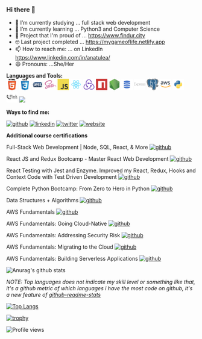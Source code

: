 ### Hi there 👋

- 🔭 I’m currently studying ... full stack web development
- 🌱 I’m currently learning ... Python3 and Computer Science
- 🤩 Project that I'm proud of ...  https://www.findur.city
- 🤓 Last project completed ... https://mygameoflife.netlify.app
- 📫 How to reach me: ... on LinkedIn https://www.linkedin.com/in/anatulea/
- 😄 Pronouns: ...She/Her 

**Languages and Tools:**  
<code><img height="30" src="https://raw.githubusercontent.com/github/explore/80688e429a7d4ef2fca1e82350fe8e3517d3494d/topics/html/html.png"></code>
<code><img height="30" src="https://raw.githubusercontent.com/github/explore/80688e429a7d4ef2fca1e82350fe8e3517d3494d/topics/css/css.png"></code> 
<code><img height="30" src="https://raw.githubusercontent.com/github/explore/80688e429a7d4ef2fca1e82350fe8e3517d3494d/topics/less/less.png"></code> 
<code><img height="30" src="https://raw.githubusercontent.com/github/explore/80688e429a7d4ef2fca1e82350fe8e3517d3494d/topics/sass/sass.png"></code> 
<code><img height="30" src="https://raw.githubusercontent.com/github/explore/80688e429a7d4ef2fca1e82350fe8e3517d3494d/topics/javascript/javascript.png"></code>
<code><img height="30" src="https://raw.githubusercontent.com/github/explore/80688e429a7d4ef2fca1e82350fe8e3517d3494d/topics/react/react.png"></code>
<code><img height="30" src="https://raw.githubusercontent.com/github/explore/80688e429a7d4ef2fca1e82350fe8e3517d3494d/topics/redux/redux.png"></code> 
<code><img height="30" src="https://raw.githubusercontent.com/github/explore/80688e429a7d4ef2fca1e82350fe8e3517d3494d/topics/npm/npm.png"></code>
<code><img height="30" src="https://raw.githubusercontent.com/github/explore/80688e429a7d4ef2fca1e82350fe8e3517d3494d/topics/nodejs/nodejs.png"></code> 
<code><img height="30" src="https://raw.githubusercontent.com/github/explore/80688e429a7d4ef2fca1e82350fe8e3517d3494d/topics/sql/sql.png"></code> 
<code><img height="30" src="https://raw.githubusercontent.com/github/explore/80688e429a7d4ef2fca1e82350fe8e3517d3494d/topics/express/express.png"></code> 
<code><img height="30" src="https://raw.githubusercontent.com/github/explore/80688e429a7d4ef2fca1e82350fe8e3517d3494d/topics/postgresql/postgresql.png"></code> 
<code><img height="30" src="https://raw.githubusercontent.com/github/explore/80688e429a7d4ef2fca1e82350fe8e3517d3494d/topics/aws/aws.png"></code> 
<code><img height="30" src="https://raw.githubusercontent.com/github/explore/80688e429a7d4ef2fca1e82350fe8e3517d3494d/topics/python/python.png"></code> 
<code><img height="30" src="https://raw.githubusercontent.com/github/explore/80688e429a7d4ef2fca1e82350fe8e3517d3494d/topics/flask/flask.png"></code> 
<code><img height="30" src="https://tele2iot.com/wp/uploads/2017/02/pubnub.png"></code>



**Ways to find me:**

[<img src='https://cdn.jsdelivr.net/npm/simple-icons@3.0.1/icons/github.svg' alt='github' height='30'>](https://github.com/anatulea)  [<img src='https://cdn.jsdelivr.net/npm/simple-icons@3.0.1/icons/linkedin.svg' alt='linkedin' height='30'>](https://www.linkedin.com/in/anatulea//)  [<img src='https://cdn.jsdelivr.net/npm/simple-icons@3.0.1/icons/twitter.svg' alt='twitter' height='30'>](https://twitter.com/tulea_ana)  [<img src='https://cdn.jsdelivr.net/npm/simple-icons@3.0.1/icons/icloud.svg' alt='website' height='30'>](http://anatulea.com/)   

**Additional course certifications**

Full-Stack Web Development | Node, SQL, React, & More  [<img src='https://cdn.jsdelivr.net/npm/simple-icons@3.0.1/icons/udemy.svg' alt='github' height='20'>](http://ude.my/UC-9fe32c48-d0b9-4929-aa91-510881de3a0e)

React JS and Redux Bootcamp - Master React Web Development  [<img src='https://cdn.jsdelivr.net/npm/simple-icons@3.0.1/icons/udemy.svg' alt='github' height='20'>](https://www.udemy.com/certificate/UC-2c7dfb9f-8ed3-498a-8c99-e421a6171957/)

React Testing with Jest and Enzyme.
Improved my React, Redux, Hooks and Context Code with Test Driven Development [<img src='https://cdn.jsdelivr.net/npm/simple-icons@3.0.1/icons/udemy.svg' alt='github' height='20'>](https://www.udemy.com/certificate/UC-adf83765-0da2-495a-9e97-0d64bb03d250/)

Complete Python Bootcamp: From Zero to Hero in Python [<img src='https://cdn.jsdelivr.net/npm/simple-icons@3.0.1/icons/udemy.svg' alt='github' height='20'>](http://ude.my/UC-0cafdaa1-8670-4c08-aef7-a76c4f56402f)

Data Structures + Algorithms [<img src='https://cdn.jsdelivr.net/npm/simple-icons@3.0.1/icons/udemy.svg' alt='github' height='20'>](https://www.udemy.com/certificate/UC-163c77ff-6cc4-44f4-89d9-4e9f38af6ac8/)


AWS Fundamentals [<img src='https://cdn.jsdelivr.net/npm/simple-icons@3.0.1/icons/coursera.svg' alt='github' height='20'>](https://coursera.org/share/c8a919fced58e3a57525f2b617e816ee)

AWS Fundamentals: Going Cloud-Native [<img src='https://cdn.jsdelivr.net/npm/simple-icons@3.0.1/icons/coursera.svg' alt='github' height='20'>](https://coursera.org/share/2f3b75dd771b234889dd9a302e5142d7)

AWS Fundamentals: Addressing Security Risk [<img src='https://cdn.jsdelivr.net/npm/simple-icons@3.0.1/icons/coursera.svg' alt='github' height='20'>](https://coursera.org/share/3c5838482a549d39f3158e9ac5fbdd73)

AWS Fundamentals: Migrating to the Cloud [<img src='https://cdn.jsdelivr.net/npm/simple-icons@3.0.1/icons/coursera.svg' alt='github' height='20'>](https://coursera.org/share/f8d945e76ef8dfc7213f7b088a969131)

AWS Fundamentals: Building Serverless Applications [<img src='https://cdn.jsdelivr.net/npm/simple-icons@3.0.1/icons/coursera.svg' alt='github' height='20'>](https://coursera.org/share/267d16e0ae0510d9af4149a7e6fa0c0d)





![Anurag's github stats](https://github-readme-stats.vercel.app/api?username=anatulea&show_icons=true&theme=vue)

*NOTE: Top languages does not indicate my skill level or something like that, it's a github metric of which languages i have the most code on github, it's a new feature of [github-readme-stats](https://github.com/anuraghazra/github-readme-stats)*

 [![Top Langs](https://github-readme-stats.vercel.app/api/top-langs/?username=anatulea&layout=compact&hide=jupyter%20notebook)](https://github.com/anuraghazra/github-readme-stats)
 
 
 [![trophy](https://github-profile-trophy.vercel.app/?username=anatulea&rank=SECRET,SSS,SS,S,AAA,AA,A,B,C&margin-w=15)](https://github.com/ryo-ma/github-profile-trophy)
 
 
 ![Profile views](https://gpvc.arturio.dev/anatulea)  


